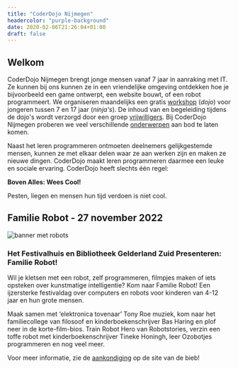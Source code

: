```yaml
---
title: "CoderDojo Nijmegen"
headercolor: "purple-background"
date: 2020-02-06T21:26:04+01:00
draft: false
---
```


## Welkom

CoderDojo Nijmegen brengt jonge mensen vanaf 7 jaar in aanraking met IT. Ze kunnen bij ons kunnen ze in een vriendelijke 
omgeving ontdekken hoe je bijvoorbeeld een game ontwerpt, een website bouwt, of een robot programmeert. We organiseren 
maandelijks een gratis [workshop](/dojos) (*dojo*) voor jongeren tussen 7 en 17 jaar (*ninja's*). De inhoud van en 
begeleiding tijdens de dojo's wordt verzorgd door een groep [vrijwilligers](/team). Bij CoderDojo Nijmegen proberen we 
veel verschillende [onderwerpen](/instructies) aan bod te laten komen.

Naast het leren programmeren ontmoeten deelnemers gelijkgestemde mensen, kunnen ze met elkaar delen waar ze aan werken 
zijn en maken ze nieuwe dingen. CoderDojo maakt leren programmeren daarmee een leuke en sociale ervaring. CoderDojo heeft 
slechts één regel:

**Boven Alles: Wees Cool!**
  
Pesten, liegen en mensen hun tijd verdoen is niet cool.

## Familie Robot - 27 november 2022
![banner met robots](https://www.obgz.nl/dam/Jaarprogramma22-23/Jeugd22-23/familie-robot-banner1.png.rendition.1280.2048.png)

### Het Festivalhuis en Bibliotheek Gelderland Zuid Presenteren: Familie Robot!
Wil je kletsen met een robot, zelf programmeren, filmpjes maken of iets opsteken over kunstmatige intelligentie? 
Kom naar Familie Robot! Een ijzersterke festivaldag over computers en robots voor kinderen van 4-12 jaar en hun grote mensen.

Maak samen met ‘elektronica tovenaar’ Tony Roe muziek, kom naar het familiecollege van filosoof en kinderboekenschrijver 
Bas Haring en plof neer in de korte-film-bios. Train Robot Hero van Robotstories, verzin een toffe robot met 
kinderboekenschrijver Tineke Honingh, leer Ozobotjes programmeren en nog veel meer. 

Voor meer informatie, zie de [aankondiging](https://www.obgz.nl/familierobot.html) op de site van de bieb!
